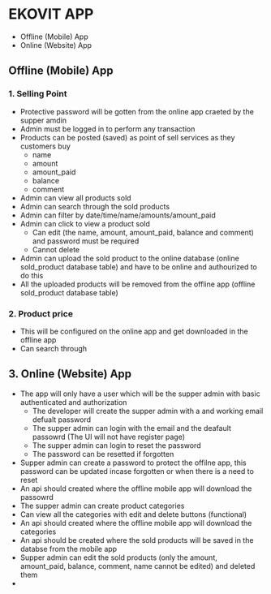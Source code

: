 # EKOVIT APP
* Offline (Mobile) App
* Online (Website) App

## Offline (Mobile) App

### 1. Selling Point
* Protective password will be gotten from the online app craeted by the supper amdin
* Admin must be logged in to perform any transaction
* Products can be posted (saved) as point of sell services as they customers buy
    - name
    - amount
    - amount_paid
    - balance
    - comment
* Admin can view all products sold
* Admin can search through the sold products
* Admin can filter by date/time/name/amounts/amount_paid
* Admin can click to view a product sold
    - Can edit (the name, amount, amount_paid, balance and comment) and password must be required
    - Cannot delete
* Admin can upload the sold product to the online database (online sold_product database table) and have to be online and authourized to do this
* All the uploaded products will be removed from the offline app (offline sold_product database table)

### 2. Product price
* This will be configured on the online app and get downloaded in the offline app
* Can search through


## 3. Online (Website) App
* The app will only have a user which will be the supper admin with basic authenticated and authorization
    - The developer will create the supper admin with a and working email defualt password
    - The supper admin can login with the email and the deafault passowrd (The UI will not have register page)
    - The supper admin can login to reset the password
    - The password can be resetted if forgotten
* Supper admin can create a password to protect the offilne app, this password can be updated incase forgotten or when there is a need to reset
* An api should created where the offline mobile app will download the passowrd 
* The supper admin can create product categories
* Can view all the categories with edit and delete buttons (functional)
* An api should created where the offline mobile app will download the categories
* An api should be created where the sold products will be saved in the databse from the mobile app
* Supper admin can edit the sold products (only the amount, amount_paid, balance, comment, name cannot be edited) and deleted them
* 